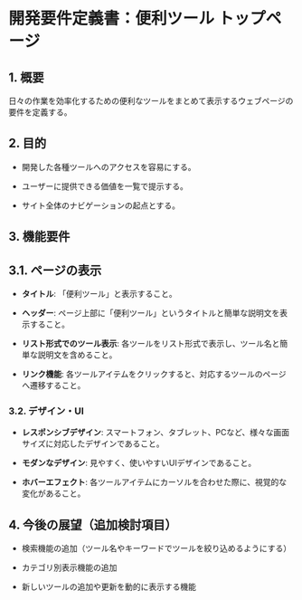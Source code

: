 # 開発要件定義書：便利ツール トップページ

## 1. 概要

日々の作業を効率化するための便利なツールをまとめて表示するウェブページの要件を定義する。

## 2. 目的

* 開発した各種ツールへのアクセスを容易にする。

* ユーザーに提供できる価値を一覧で提示する。

* サイト全体のナビゲーションの起点とする。

## 3. 機能要件

## 3.1. ページの表示

* **タイトル**: 「便利ツール」と表示すること。

* **ヘッダー**: ページ上部に「便利ツール」というタイトルと簡単な説明文を表示すること。

* **リスト形式でのツール表示**: 各ツールをリスト形式で表示し、ツール名と簡単な説明文を含めること。

* **リンク機能**: 各ツールアイテムをクリックすると、対応するツールのページへ遷移すること。

### 3.2. デザイン・UI

* **レスポンシブデザイン**: スマートフォン、タブレット、PCなど、様々な画面サイズに対応したデザインであること。

* **モダンなデザイン**: 見やすく、使いやすいUIデザインであること。

* **ホバーエフェクト**: 各ツールアイテムにカーソルを合わせた際に、視覚的な変化があること。

## 4. 今後の展望（追加検討項目）

* 検索機能の追加（ツール名やキーワードでツールを絞り込めるようにする）

* カテゴリ別表示機能の追加

* 新しいツールの追加や更新を動的に表示する機能